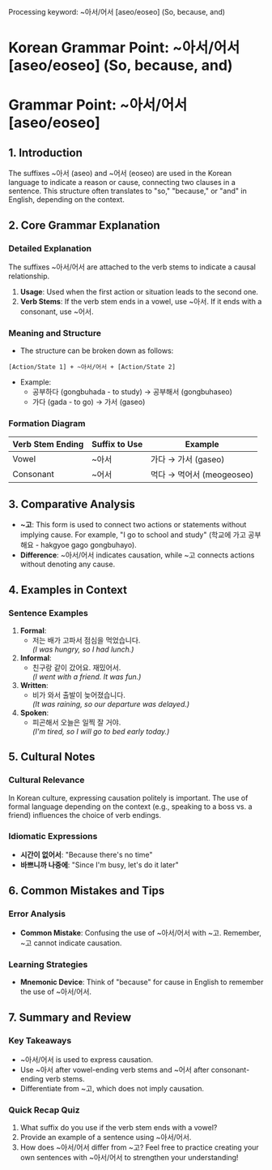 Processing keyword: ~아서/어서 [aseo/eoseo] (So, because, and)
# Korean Grammar Point: ~아서/어서 [aseo/eoseo] (So, because, and)
# Grammar Point: ~아서/어서 [aseo/eoseo]
## 1. Introduction
The suffixes ~아서 (aseo) and ~어서 (eoseo) are used in the Korean language to indicate a reason or cause, connecting two clauses in a sentence. This structure often translates to "so," "because," or "and" in English, depending on the context.
## 2. Core Grammar Explanation
### Detailed Explanation
The suffixes ~아서/어서 are attached to the verb stems to indicate a causal relationship. 
1. **Usage**: Used when the first action or situation leads to the second one.
2. **Verb Stems**: If the verb stem ends in a vowel, use ~아서. If it ends with a consonant, use ~어서.
### Meaning and Structure
- The structure can be broken down as follows:
```
[Action/State 1] + ~아서/어서 + [Action/State 2]
```
- Example:
  - 공부하다 (gongbuhada - to study) → 공부해서 (gongbuhaseo)
  - 가다 (gada - to go) → 가서 (gaseo)
### Formation Diagram
| Verb Stem Ending | Suffix to Use    | Example                   |
|------------------|------------------|---------------------------|
| Vowel            | ~아서             | 가다 → 가서 (gaseo)      |
| Consonant        | ~어서            | 먹다 → 먹어서 (meogeoseo)|
## 3. Comparative Analysis
- **~고**: This form is used to connect two actions or statements without implying cause. For example, "I go to school and study" (학교에 가고 공부해요 - hakgyoe gago gongbuhayo).
- **Difference**: ~아서/어서 indicates causation, while ~고 connects actions without denoting any cause.
## 4. Examples in Context
### Sentence Examples
1. **Formal**:
   - 저는 배가 고파서 점심을 먹었습니다.  
     *(I was hungry, so I had lunch.)*
2. **Informal**:
   - 친구랑 같이 갔어요. 재밌어서.   
     *(I went with a friend. It was fun.)*
3. **Written**:
   - 비가 와서 출발이 늦어졌습니다.  
     *(It was raining, so our departure was delayed.)*
4. **Spoken**:
   - 피곤해서 오늘은 일찍 잘 거야.  
     *(I'm tired, so I will go to bed early today.)*
## 5. Cultural Notes
### Cultural Relevance
In Korean culture, expressing causation politely is important. The use of formal language depending on the context (e.g., speaking to a boss vs. a friend) influences the choice of verb endings.
### Idiomatic Expressions
- **시간이 없어서**: "Because there's no time"
- **바쁘니까 나중에**: "Since I'm busy, let's do it later"
## 6. Common Mistakes and Tips
### Error Analysis
- **Common Mistake**: Confusing the use of ~아서/어서 with ~고. Remember, ~고 cannot indicate causation.
  
### Learning Strategies
- **Mnemonic Device**: Think of "because" for cause in English to remember the use of ~아서/어서.
## 7. Summary and Review
### Key Takeaways
- ~아서/어서 is used to express causation.
- Use ~아서 after vowel-ending verb stems and ~어서 after consonant-ending verb stems.
- Differentiate from ~고, which does not imply causation.
### Quick Recap Quiz
1. What suffix do you use if the verb stem ends with a vowel?
2. Provide an example of a sentence using ~아서/어서.
3. How does ~아서/어서 differ from ~고?
Feel free to practice creating your own sentences with ~아서/어서 to strengthen your understanding!
